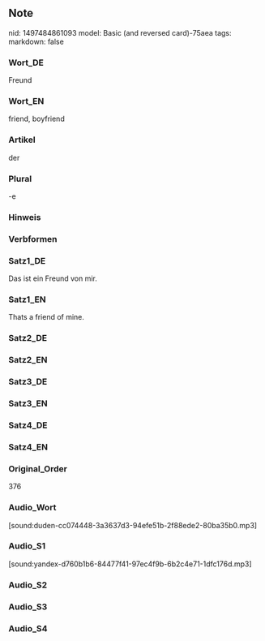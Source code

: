 ## Note
nid: 1497484861093
model: Basic (and reversed card)-75aea
tags: 
markdown: false

### Wort_DE
Freund

### Wort_EN
friend, boyfriend

### Artikel
der

### Plural
-e

### Hinweis


### Verbformen


### Satz1_DE
Das ist ein Freund von mir.

### Satz1_EN
Thats a friend of mine.

### Satz2_DE


### Satz2_EN


### Satz3_DE


### Satz3_EN


### Satz4_DE


### Satz4_EN


### Original_Order
376

### Audio_Wort
[sound:duden-cc074448-3a3637d3-94efe51b-2f88ede2-80ba35b0.mp3]

### Audio_S1
[sound:yandex-d760b1b6-84477f41-97ec4f9b-6b2c4e71-1dfc176d.mp3]

### Audio_S2


### Audio_S3


### Audio_S4

